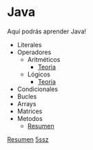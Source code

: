 # Java
Aquí podrás aprender Java!

- Literales
- Operadores
  - Aritméticos
    - [Teoria](https://5ssz.github.io/Java/Operadores/Aritm%C3%A9ticos/teoria)
  - Lógicos
    - [Teoria](https://5ssz.github.io/Java/Operadores/L%C3%B3gicos/teoria)
- Condicionales
- Bucles
- Arrays
- Matrices
- Metodos
  - [Resumen](https://5ssz.github.io/Java/Metodos/Resumen)

[Resumen](https://5ssz.github.io/Java/Resumen)
[5ssz](https://5ssz.github.io)
